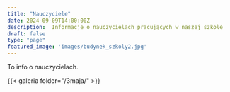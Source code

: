 ```yaml
---
title: "Nauczyciele"
date: 2024-09-09T14:00:00Z
description:  Informacje o nauczycielach pracujących w naszej szkole 
draft: false
type: "page"
featured_image: 'images/budynek_szkoly2.jpg'
---
```


To info o nauczycielach.

{{< galeria folder="/3maja/" >}}